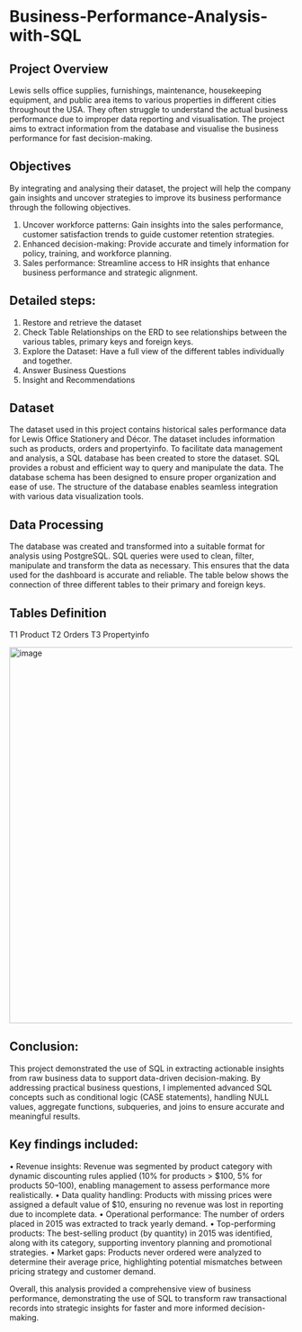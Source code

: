 # Business-Performance-Analysis-with-SQL

## Project Overview
Lewis sells office supplies, furnishings, maintenance, housekeeping equipment, and public area items to various properties in different cities throughout the USA. They often struggle to understand the actual business performance due to improper data reporting and visualisation. The project aims to extract information from the database and visualise the business performance for fast decision-making.

## Objectives
By integrating and analysing their dataset, the project will help the company gain insights and uncover strategies to improve its business performance through the following objectives.
1.	Uncover workforce patterns: Gain insights into the sales performance, customer satisfaction trends to guide customer retention strategies.
2.	Enhanced decision-making: Provide accurate and timely information for policy, training, and workforce planning.
3.	Sales performance: Streamline access to HR insights that enhance business performance and strategic alignment.

## Detailed steps:
1.	Restore and retrieve the dataset
2.	Check Table Relationships on the ERD to see relationships between the various tables, primary keys and foreign keys.
3.	Explore the Dataset: Have a full view of the different tables individually and together.
4.	Answer Business Questions
5.	Insight and Recommendations

## Dataset
The dataset used in this project contains historical sales performance data for Lewis Office Stationery and Décor. The dataset includes information such as products, orders and propertyinfo. To facilitate data management and analysis, a SQL database has been created to store the dataset. SQL provides a robust and efficient way to query and manipulate the data. The database schema has been designed to ensure proper organization and ease of use. The structure of the database enables seamless integration with various data visualization tools.

## Data Processing
The database was created and transformed into a suitable format for analysis using PostgreSQL. SQL queries were used to clean, filter, manipulate and transform the data as necessary. This ensures that the data used for the dashboard is accurate and reliable. The table below shows the connection of three different tables to their primary and foreign keys. 

## Tables	Definition
T1	Product
T2	Orders
T3	Propertyinfo

<img width="636" height="669" alt="image" src="https://github.com/user-attachments/assets/7791a5fe-f5e7-44f8-9649-9f7349ac7b1a" />

## Conclusion: 
This project demonstrated the use of SQL in extracting actionable insights from raw business data to support data-driven decision-making. By addressing practical business questions, I implemented advanced SQL concepts such as conditional logic (CASE statements), handling NULL values, aggregate functions, subqueries, and joins to ensure accurate and meaningful results.

## Key findings included:
•	Revenue insights: Revenue was segmented by product category with dynamic discounting rules applied (10% for products > $100, 5% for products $50–$100), enabling management to assess performance more realistically.
•	Data quality handling: Products with missing prices were assigned a default value of $10, ensuring no revenue was lost in reporting due to incomplete data.
•	Operational performance: The number of orders placed in 2015 was extracted to track yearly demand.
•	Top-performing products: The best-selling product (by quantity) in 2015 was identified, along with its category, supporting inventory planning and promotional strategies.
•	Market gaps: Products never ordered were analyzed to determine their average price, highlighting potential mismatches between pricing strategy and customer demand.

Overall, this analysis provided a comprehensive view of business performance, demonstrating the use of SQL to transform raw transactional records into strategic insights for faster and more informed decision-making.




